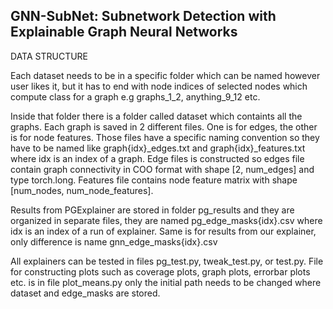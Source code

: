 ## GNN-SubNet: Subnetwork Detection with Explainable Graph Neural Networks

DATA STRUCTURE

Each dataset needs to be in a specific folder which can be named however user likes it, but it has to end with node indices of selected nodes which compute class for a graph e.g graphs_1_2, anything_9_12 etc. 

Inside that folder there is a folder called dataset which containts all the graphs. Each graph is saved in 2 different files. One is for edges, the other is for node features. Those files have a specific naming convention so they have to be named like graph{idx}_edges.txt and graph{idx}_features.txt where idx is an index of a graph. Edge files is constructed so edges file contain graph connectivity in COO format with shape [2, num_edges] and type torch.long. Features file contains node feature matrix with shape [num_nodes, num_node_features]. 

Results from PGExplainer are stored in folder pg_results and they are organized in separate files, they are named pg_edge_masks{idx}.csv where idx is an index of a run of explainer. Same is for results from our explainer, only difference is name gnn_edge_masks{idx}.csv

All explainers can be tested in files pg_test.py, tweak_test.py, or test.py. File for constructing plots such as coverage plots, graph plots, errorbar plots etc. is in file plot_means.py only the initial path needs to be changed where dataset and edge_masks are stored. 
